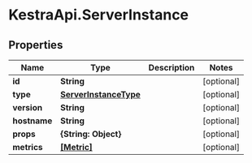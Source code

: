 # KestraApi.ServerInstance

## Properties

Name | Type | Description | Notes
------------ | ------------- | ------------- | -------------
**id** | **String** |  | [optional] 
**type** | [**ServerInstanceType**](ServerInstanceType.md) |  | [optional] 
**version** | **String** |  | [optional] 
**hostname** | **String** |  | [optional] 
**props** | **{String: Object}** |  | [optional] 
**metrics** | [**[Metric]**](Metric.md) |  | [optional] 


